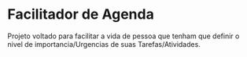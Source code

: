 # Facilitador de Agenda

Projeto voltado para facilitar a vida de pessoa que tenham que definir o nivel de importancia/Urgencias de suas Tarefas/Atividades.
